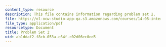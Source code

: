 ```yaml
---
content_type: resource
description: This file contains information regarding problem set 2.
file: https://ol-ocw-studio-app-qa.s3.amazonaws.com/courses/14-05-intermediate-macroeconomics-spring-2013/ab1ddaf2f8cb053ac64fc02d06ec0cd5_MIT14_05S13_Pset2.pdf
file_type: application/pdf
resourcetype: Document
title: Problem Set 2
uid: ab1ddaf2-f8cb-053a-c64f-c02d06ec0cd5
---
```

